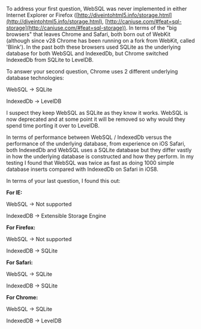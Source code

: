 To address your first question, WebSQL was never implemented in either Internet Explorer or Firefox ([http://diveintohtml5.info/storage.html](http://diveintohtml5.info/storage.html), [http://caniuse.com/#feat=sql-storage](http://caniuse.com/#feat=sql-storage)). In terms of the "big browsers" that leaves Chrome and Safari, both born out of WebKit (although since v28 Chrome has been running on a fork from WebKit, called 'Blink'). In the past both these browsers used SQLite as the underlying database for both WebSQL and IndexedDb, but Chrome switched IndexedDb from SQLite to LevelDB.

To answer your second question, Chrome uses 2 different underlying database technologies:

WebSQL -> SQLite

IndexedDb -> LevelDB

I suspect they keep WebSQL as SQLite as they know it works. WebSQL is now deprecated and at some point it will be removed so why would they spend time porting it over to LevelDB.

In terms of performance between WebSQL / IndexedDb versus the performance of the underlying database, from experience on iOS Safari, both IndexedDb and WebSQL uses a SQLite database but they differ vastly in how the underlying database is constructed and how they perform. In my testing I found that WebSQL was twice as fast as doing 1000 simple database inserts compared with IndexedDb on Safari in iOS8.

In terms of your last question, I found this out:

**For IE:**

WebSQL -> Not supported

IndexedDB -> Extensible Storage Engine

**For Firefox:**

WebSQL -> Not supported

IndexedDB -> SQLite

**For Safari:**

WebSQL -> SQLite

IndexedDB -> SQLite

**For Chrome:**

WebSQL -> SQLite

IndexedDB -> LevelDB
